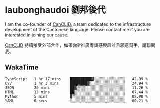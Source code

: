 # laubonghaudoi 劉邦後代

I am the co-founder of [CanCLID](https://github.com/CanCLID), a team dedicated to the infrastructure development of the Cantonese language. Please contact me if you are interested in joining our cause.

[CanCLID](https://github.com/CanCLID) 持續接受外部合作，如果你對推廣粵語感興趣並且願意幫手，請聯繫我。


## WakaTime

<!--START_SECTION:waka-->

```text
TypeScript   1 hr 17 mins    ██████████▓░░░░░░░░░░░░░░   42.99 %
CSV          1 hr 3 mins     ████████▓░░░░░░░░░░░░░░░░   34.94 %
JSON         20 mins         ██▓░░░░░░░░░░░░░░░░░░░░░░   11.26 %
HTML         13 mins         ██░░░░░░░░░░░░░░░░░░░░░░░   07.44 %
Python       5 mins          ▓░░░░░░░░░░░░░░░░░░░░░░░░   02.98 %
YAML         0 secs          ░░░░░░░░░░░░░░░░░░░░░░░░░   00.21 %
```

<!--END_SECTION:waka-->
